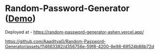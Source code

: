 # Random-Password-Generator (<a href="https://random-password-generator-ashen.vercel.app/">Demo</a>)

Deployed at - https://random-password-generator-ashen.vercel.app/


https://github.com/AaadityaG/Random-Password-Generator/assets/114663382/d356756e-59f8-4200-8e98-69524b88b72d

